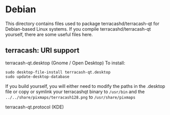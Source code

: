 
Debian
====================
This directory contains files used to package terracashd/terracash-qt
for Debian-based Linux systems. If you compile terracashd/terracash-qt yourself, there are some useful files here.

## terracash: URI support ##


terracash-qt.desktop  (Gnome / Open Desktop)
To install:

	sudo desktop-file-install terracash-qt.desktop
	sudo update-desktop-database

If you build yourself, you will either need to modify the paths in
the .desktop file or copy or symlink your terracashqt binary to `/usr/bin`
and the `../../share/pixmaps/terracash128.png` to `/usr/share/pixmaps`

terracash-qt.protocol (KDE)

